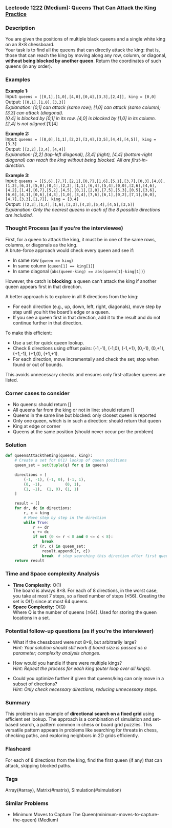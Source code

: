 ### Leetcode 1222 (Medium): Queens That Can Attack the King [Practice](https://leetcode.com/problems/queens-that-can-attack-the-king)

### Description  
You are given the positions of multiple black queens and a single white king on an 8×8 chessboard.  
Your task is to find all the queens that can directly attack the king: that is, those that can reach the king by moving along any row, column, or diagonal, **without being blocked by another queen**. Return the coordinates of such queens (in any order).

### Examples  

**Example 1:**  
Input: `queens = [[0,1],[1,0],[4,0],[0,4],[3,3],[2,4]], king = [0,0]`  
Output: `[[0,1],[1,0],[3,3]]`  
*Explanation: [0,1] can attack (same row); [1,0] can attack (same column); [3,3] can attack (diagonal).  
[0,4] is blocked by [0,1] in its row. [4,0] is blocked by [1,0] in its column. [2,4] is not aligned.*[1][4]

**Example 2:**  
Input: `queens = [[0,0],[1,1],[2,2],[3,4],[3,5],[4,4],[4,5]], king = [3,3]`  
Output: `[[2,2],[3,4],[4,4]]`  
*Explanation: [2,2] (top-left diagonal), [3,4] (right), [4,4] (bottom-right diagonal) can reach the king without being blocked. All are first-in-direction.*

**Example 3:**  
Input: `queens = [[5,6],[7,7],[2,1],[0,7],[1,6],[5,1],[3,7],[0,3],[4,0],[1,2],[6,3],[5,0],[0,4],[2,2],[1,1],[6,4],[5,4],[0,0],[2,6],[4,6],[4,2],[1,4],[6,7],[5,2],[4,5],[0,1],[2,0],[7,5],[5,3],[0,5],[3,6],[6,6],[4,1],[0,6],[4,3],[1,0],[3,4],[7,6],[6,1],[0,2],[7,1],[6,0],[4,7],[3,3],[1,7]], king = [3,4]`  
Output: `[[2,3],[1,4],[1,6],[3,3],[4,3],[5,4],[4,5],[3,5]]`  
*Explanation: Only the nearest queens in each of the 8 possible directions are included.*


### Thought Process (as if you’re the interviewee)  
First, for a queen to attack the king, it must be in one of the same rows, columns, or diagonals as the king.  
A brute-force approach would check every queen and see if:
- In same row (`queen == king`)
- In same column (`queen[1] == king[1]`)
- In same diagonal (`abs(queen-king) == abs(queen[1]-king[1])`)

However, the catch is **blocking**: a queen can't attack the king if another queen appears first in that direction.

A better approach is to explore in all 8 directions from the king:
- For each direction (e.g., up, down, left, right, diagonals), move step by step until you hit the board’s edge or a queen.
- If you see a queen first in that direction, add it to the result and do not continue further in that direction.

To make this efficient:
- Use a set for quick queen lookup.
- Check 8 directions using offset pairs: (-1,-1), (-1,0), (-1,+1), (0,-1), (0,+1), (+1,-1), (+1,0), (+1,+1).
- For each direction, move incrementally and check the set; stop when found or out of bounds.

This avoids unnecessary checks and ensures only first-attacker queens are listed.


### Corner cases to consider  
- No queens: should return []
- All queens far from the king or not in line: should return []
- Queens in the same line but blocked: only closest queen is reported
- Only one queen, which is in such a direction: should return that queen
- King at edge or corner
- Queens at the same position (should never occur per the problem)


### Solution

```python
def queensAttacktheKing(queens, king):
    # Create a set for O(1) lookup of queen positions
    queen_set = set(tuple(q) for q in queens)
    
    directions = [
        (-1, -1), (-1, 0), (-1, 1),
        (0, -1),          (0, 1),
        (1, -1),  (1, 0), (1, 1)
    ]
    
    result = []
    for dr, dc in directions:
        r, c = king
        # Move step by step in the direction
        while True:
            r += dr
            c += dc
            if not (0 <= r < 8 and 0 <= c < 8):
                break
            if (r, c) in queen_set:
                result.append([r, c])
                break  # stop searching this direction after first queen
    return result
```

### Time and Space complexity Analysis  

- **Time Complexity:** O(1)  
  The board is always 8×8. For each of 8 directions, in the worst case, you take at most 7 steps, so a fixed number of steps (≤56). Creating the set is O(1) since at most 64 queens.
- **Space Complexity:** O(Q)  
  Where Q is the number of queens (≤64). Used for storing the queen locations in a set.

### Potential follow-up questions (as if you’re the interviewer)  

- What if the chessboard were not 8×8, but arbitrarily large?  
  *Hint: Your solution should still work if board size is passed as a parameter; complexity analysis changes.*

- How would you handle if there were multiple kings?  
  *Hint: Repeat the process for each king (outer loop over all kings).*

- Could you optimize further if given that queens/king can only move in a subset of directions?  
  *Hint: Only check necessary directions, reducing unnecessary steps.*

### Summary
This problem is an example of **directional search on a fixed grid** using efficient set lookup. The approach is a combination of simulation and set-based search, a pattern common in chess or board grid puzzles. This versatile pattern appears in problems like searching for threats in chess, checking paths, and exploring neighbors in 2D grids efficiently.


### Flashcard
For each of 8 directions from the king, find the first queen (if any) that can attack, skipping blocked paths.

### Tags
Array(#array), Matrix(#matrix), Simulation(#simulation)

### Similar Problems
- Minimum Moves to Capture The Queen(minimum-moves-to-capture-the-queen) (Medium)